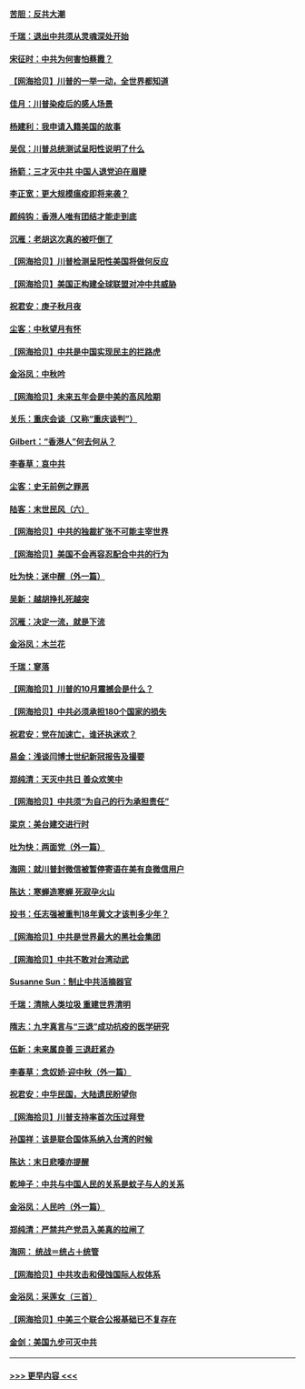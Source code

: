 #### [苦胆：反共大潮](../pages/nsc993/n12459469.md?t=10072302) 
#### [千瑞：退出中共须从灵魂深处开始](../pages/nsc993/n12459437.md?t=10072302) 
#### [宋征时：中共为何害怕蔡霞？](../pages/nsc993/n12459097.md?t=10072302) 
#### [【网海拾贝】川普的一举一动，全世界都知道](../pages/nsc993/n12458825.md?t=10072302) 
#### [佳月：川普染疫后的感人场景](../pages/nsc993/n12456994.md?t=10072302) 
#### [杨建利：我申请入籍美国的故事](../pages/nsc993/n12455635.md?t=10072302) 
#### [吴侃：川普总统测试呈阳性说明了什么](../pages/nsc993/n12451869.md?t=10072302) 
#### [扬箭：三才灭中共 中国人退党迫在眉睫](../pages/nsc993/n12451842.md?t=10072302) 
#### [李正宽：更大规模瘟疫即将来袭？](../pages/nsc993/n12451455.md?t=10072302) 
#### [颜纯钩：香港人唯有团结才能走到底](../pages/nsc993/n12450870.md?t=10072302) 
#### [沉雁：老胡这次真的被吓倒了](../pages/nsc993/n12449796.md?t=10072302) 
#### [【网海拾贝】川普检测呈阳性美国将做何反应](../pages/nsc993/n12449042.md?t=10072302) 
#### [【网海拾贝】美国正构建全球联盟对冲中共威胁](../pages/nsc993/n12446580.md?t=10072302) 
#### [祝君安：庚子秋月夜](../pages/nsc993/n12445870.md?t=10072302) 
#### [尘客：中秋望月有怀](../pages/nsc993/n12444632.md?t=10072302) 
#### [【网海拾贝】中共是中国实现民主的拦路虎](../pages/nsc993/n12443573.md?t=10072302) 
#### [金浴凤：中秋吟](../pages/nsc993/n12441773.md?t=10072302) 
#### [【网海拾贝】未来五年会是中美的高风险期](../pages/nsc993/n12440760.md?t=10072302) 
#### [关乐：重庆会谈（又称“重庆谈判”）](../pages/nsc993/n12437525.md?t=10072302) 
#### [Gilbert：“香港人”何去何从？](../pages/nsc993/n12435894.md?t=10072302) 
#### [李春草：哀中共](../pages/nsc993/n12435874.md?t=10072302) 
#### [尘客：史无前例之罪恶](../pages/nsc993/n12435762.md?t=10072302) 
#### [陆客：末世民风（六）](../pages/nsc993/n12435354.md?t=10072302) 
#### [【网海拾贝】中共的独裁扩张不可能主宰世界](../pages/nsc993/n12435151.md?t=10072302) 
#### [【网海拾贝】美国不会再容忍配合中共的行为](../pages/nsc993/n12433808.md?t=10072302) 
#### [吐为快：迷中醒（外一篇）](../pages/nsc993/n12433585.md?t=10072302) 
#### [吴新：越胡挣扎死越突](../pages/nsc993/n12433562.md?t=10072302) 
#### [沉雁：决定一流，就是下流](../pages/nsc993/n12432128.md?t=10072302) 
#### [金浴凤：木兰花](../pages/nsc993/n12432124.md?t=10072302) 
#### [千瑞：寥落](../pages/nsc993/n12432071.md?t=10072302) 
#### [【网海拾贝】川普的10月震撼会是什么？](../pages/nsc993/n12431624.md?t=10072302) 
#### [【网海拾贝】中共必须承担180个国家的损失](../pages/nsc993/n12428893.md?t=10072302) 
#### [祝君安：党在加速亡，谁还执迷欢？](../pages/nsc993/n12428652.md?t=10072302) 
#### [易金：浅谈闫博士世纪新冠报告及撮要](../pages/nsc993/n12426822.md?t=10072302) 
#### [郑纯清：天灭中共日 善众欢笑中](../pages/nsc993/n12426784.md?t=10072302) 
#### [【网海拾贝】中共须“为自己的行为承担责任”](../pages/nsc993/n12426067.md?t=10072302) 
#### [梁京：美台建交进行时](../pages/nsc993/n12424066.md?t=10072302) 
#### [吐为快：两面党（外一篇）](../pages/nsc993/n12424043.md?t=10072302) 
#### [海网：就川普封微信被暂停寄语在美有良微信用户](../pages/nsc993/n12424021.md?t=10072302) 
#### [陈达：寒蝉造寒蝉 死寂孕火山](../pages/nsc993/n12423958.md?t=10072302) 
#### [投书：任志强被重判18年黄文才该判多少年？](../pages/nsc993/n12423672.md?t=10072302) 
#### [【网海拾贝】中共是世界最大的黑社会集团](../pages/nsc993/n12423543.md?t=10072302) 
#### [【网海拾贝】中共不敢对台湾动武](../pages/nsc993/n12421418.md?t=10072302) 
#### [Susanne Sun：制止中共活摘器官](../pages/nsc993/n12419654.md?t=10072302) 
#### [千瑞：清除人类垃圾 重建世界清明](../pages/nsc993/n12419414.md?t=10072302) 
#### [隋志：九字真言与“三退”成功抗疫的医学研究](../pages/nsc993/n12419248.md?t=10072302) 
#### [伍新：未来属良善 三退赶紧办](../pages/nsc993/n12418496.md?t=10072302) 
#### [李春草：念奴娇·迎中秋（外一篇）](../pages/nsc993/n12418465.md?t=10072302) 
#### [祝君安：中华民国，大陆遗民盼望你](../pages/nsc993/n12418089.md?t=10072302) 
#### [【网海拾贝】川普支持率首次压过拜登](../pages/nsc993/n12418050.md?t=10072302) 
#### [孙国祥：该是联合国体系纳入台湾的时候](../pages/nsc993/n12417369.md?t=10072302) 
#### [陈达：末日悲嚎亦提醒](../pages/nsc993/n12416736.md?t=10072302) 
#### [乾坤子：中共与中国人民的关系是蚊子与人的关系](../pages/nsc993/n12416632.md?t=10072302) 
#### [金浴凤：人民吟（外一篇）](../pages/nsc993/n12416567.md?t=10072302) 
#### [郑纯清：严禁共产党员入美真的拉闸了](../pages/nsc993/n12416550.md?t=10072302) 
#### [海网： 统战＝统占＋统管](../pages/nsc993/n12416404.md?t=10072302) 
#### [【网海拾贝】中共攻击和侵蚀国际人权体系](../pages/nsc993/n12416250.md?t=10072302) 
#### [金浴凤：采莲女（三首）](../pages/nsc993/n12415517.md?t=10072302) 
#### [【网海拾贝】中美三个联合公报基础已不复存在](../pages/nsc993/n12415054.md?t=10072302) 
#### [金剑：美国九步可灭中共](../pages/nsc993/n12413183.md?t=10072302) 

----
#### [ >>> 更早内容 <<< ](../indexes/nsc993-earlier.md)
